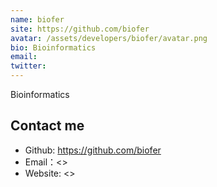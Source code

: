 ```yaml
---
name: biofer
site: https://github.com/biofer
avatar: /assets/developers/biofer/avatar.png
bio: Bioinformatics
email: 
twitter: 
---
```


Bioinformatics

## Contact me

- Github: <https://github.com/biofer>
- Email：<>
- Website: <>
  